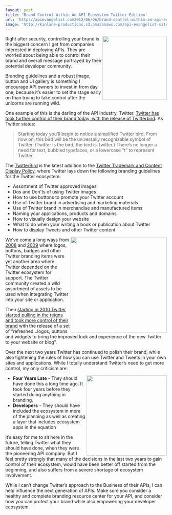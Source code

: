 ```yaml
---
layout: post
title: 'Brand Control Within An API Ecosystem Twitter Edition'
url: 'http://apievangelist.com2012/06/06/brand-control-within-an-api-ecosystem-twitter-edition/'
image: 'http://kinlane-productions.s3.amazonaws.com/api-evangelist-site/blog/twitter-bird-blue-on-white.png'
---
```



<p>
     <img src="http://kinlane-productions.s3.amazonaws.com/twitter/twitter-bird-blue-on-white.png"  width="200" align="right" />
</p>
<p>
     Right after security, controlling your brand is the biggest concern I get from companies interested in deploying APIs. They are worried about being able to control their brand and overall message portrayed by their potential developer community.
</p>
<p>
     Branding guidelines and a robust image, button and UI gallery is something I encourage API owners to invest in from day one, because it’s easier to set the stage early on than trying to take control after the unicorns are running wild.
</p>
<p>
     One example of this is the darling of the API industry, Twitter. <a title="Twitter has took further control of their brand today, with the release of Twitterbird" href="http://blog.twitter.com/2010/10/new-twitter-new-look.html">Twitter has took further control of their brand today, with the release of Twitterbird</a>. As Twitter states:
</p>
<blockquote>
     Starting today you’ll begin to notice a simplified Twitter bird. From now on, this bird will be the universally recognizable symbol of Twitter. (Twitter is the bird, the bird is Twitter.) There’s no longer a need for text, bubbled typefaces, or a lowercase “t” to represent Twitter.
</blockquote>
<p>
     The <a title="TwitterBird" href="https://twitter.com/!/search/%23TwitterBird">TwitterBird</a> is the latest addition to the <a href="https://twitter.com/about/logos">Twitter Trademark and Content Display Policy</a>, where Twitter lays down the following branding guidelines for the Twitter ecosystem:
</p>
<ul >
     <li>Assortment of Twitter approved images
     </li>
     <li>Dos and Don'ts of using Twitter images
     </li>
     <li>How to use buttons to promote your Twitter account
     </li>
     <li>Use of Twitter brand in advertising and marketing materials
     </li>
     <li>Use of Twitter brand in merchandise and manufactured items
     </li>
     <li>Naming your applications, products and domains
     </li>
     <li>How to visually design your website
     </li>
     <li>What to do when your writing a book or publication about Twitter
     </li>
     <li>How to display Tweets and other Twitter content
     </li>
</ul>
<p>
     <img src="http://kinlane-productions.s3.amazonaws.com/twitter/Twitter-Branding-Old-1.png"  width="300" align="right" />
</p>
<p>
     We’ve come a long ways from <a title="2008" href="http://www.twitip.com/181-twitter-buttons-badges-widget-and-counters-to-help-you-find-followers/">2008</a> and <a title="2009" href="http://www.hongkiat.com/blog/100-remarkably-beautiful-twitter-icons-and-buttons/">2009</a> where logos, buttons, badges and other Twitter branding items were yet another area where Twitter depended on the Twitter ecosystem for support. The Twitter community created a wild assortment of assets to be used when integrating Twitter into your site or application.
</p>
<p>
     Then <a title="starting in 2010 Twitter started pulling in the reigns and took more control of their brand" href="http://blog.twitter.com/2010/10/new-twitter-new-look.html">starting in 2010 Twitter started pulling in the reigns and took more control of their brand</a> with the release of a set of “refreshed...logos, buttons and widgets to bring the improved look and experience of the new Twitter to your website or blog”.
</p>
<p>
     Over the next two years Twitter has continued to polish their brand, while also tightening the rules of how you can use Twitter and Tweets in your own sites and applications. While I totally understand Twitter’s need to get more control, my only criticism are:
</p>
<p>
     <img src="http://kinlane-productions.s3.amazonaws.com/twitter/Twitter-Branding-Old-2-2.png"  width="250" align="right" />
</p>
<ul >
     <li>
          <strong>Four Years Late</strong> - They should have done this a long time ago. It took four years before they started doing anything in branding.
     </li>
     <li>
          <strong>Developers</strong> - They should have included the ecosystem in more of the planning as well as creating a layer that includes ecosystem apps in the equation
     </li>
</ul>
<p>
     It’s easy for me to sit here in the future, telling Twitter what they should have done, when they were the pioneering API company. But I feel pretty strongly that many of the decisions in the last two years to gain control of their ecosystem, would have been better off started from the beginning, and also suffers from a severe shortage of ecosystem involvement.
</p>
<p>
     While I can’t change Twitter’s approach to the Business of their APIs, I can help influence the next generation of APIs. Make sure you consider a healthy and complete branding resource center for your API, and consider how you can protect your brand while also empowering your developer ecosystem.
</p>
